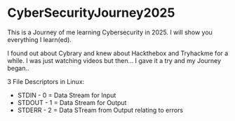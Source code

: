 # CyberSecurityJourney2025
This is a Journey of me learning Cybersecurity in 2025. I will show you everything I learn(ed).

I found out about Cybrary and knew about Hackthebox and Tryhackme for a while. I was just watching videos but then... I gave it a try and my Journey began..

3 File Descriptors in Linux:
* STDIN - 0 = Data Stream for Input
* STDOUT - 1 = Data Stream for Output
* STDERR - 2 = Data STream from Output relating to errors
